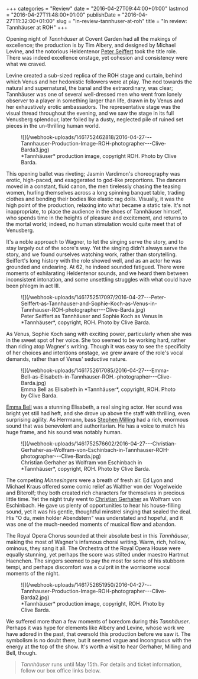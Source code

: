 +++
categories = "Review"
date = "2016-04-27T09:44:00+01:00"
lastmod = "2016-04-27T11:48:00+01:00"
publishDate = "2016-04-27T11:32:00+01:00"
slug = "in-review-tannhuser-at-roh"
title = "In review: Tannhäuser at ROH"
+++

Opening night of *Tannhäuser* at Covent Garden had all the makings of excellence; the production is by Tim Albery, and designed by Michael Levine, and the notorious Heldentenor [Peter Seiffert](/scene/people/peter-seiffert/) took the title role. There was indeed excellence onstage, yet cohesion and consistency were what we craved.

Levine created a sub-sized replica of the ROH stage and curtain, behind which Venus and her hedonistic followers were at play. The nod towards the natural and supernatural, the banal and the extraordinary, was clear; Tannhäuser was one of several well-dressed men who went from lonely observer to a player in something larger than life, drawn in by Venus and her exhaustively erotic ambassadors. The representative stage was the visual thread throughout the evening, and we saw the stage in its full Venusberg splendour, later foiled by a dusty, neglected pile of ruined set pieces in the un-thrilling human world.

<figure data-type="image">
![](/webhook-uploads/1461752462818/2016-04-27---Tannhauser-Production-Image-ROH-photographer---Clive-Barda3.jpg)<figcaption>*Tannhäuser* production image, copyright ROH. Photo by Clive Barda.</figcaption>
</figure>

This opening ballet was riveting; Jasmin Vardimon's choreography was erotic, high-paced, and exaggerated to god-like proportions. The dancers moved in a constant, fluid canon, the men tirelessly chasing the teasing women, hurling themselves across a long spinning banquet table, trading clothes and bending their bodies like elastic rag dolls. Visually, it was the high point of the production, relaxing into what became a static tale. It's not inappropriate, to place the audience in the shoes of Tannhäuser himself, who spends time in the heights of pleasure and excitement, and returns to the mortal world; indeed, no human stimulation would quite meet that of Venusberg.

It's a noble approach to Wagner, to let the singing serve the story, and to stay largely out of the score's way. Yet the singing didn't always serve the story, and we found ourselves watching work, rather than storytelling. Seiffert's long history with the role showed well, and as an actor he was grounded and endearing. At 62, he indeed sounded fatigued. There were moments of exhilarating Heldentenor sounds, and we heard them between inconsistent intonation, and some unsettling struggles with what could have been phlegm in act III.

<figure data-type="image">
![](/webhook-uploads/1461752517097/2016-04-27---Peter-Seiffert-as-Tannhauser-and-Sophie-Koch-as-Venus-in-Tannhauser-ROH-photographer---Clive-Barda.jpg)
<figcaption>Peter Seiffert as Tannhäuser and Sophie Koch as Venus in *Tannhäuser*, copyright, ROH. Photo by Clive Barda.</figcaption>
</figure>

As Venus, Sophie Koch sang with exciting power, particularly when she was in the sweet spot of her voice. She too seemed to be working hard, rather than riding atop Wagner's writing. Though it was easy to see the specificity of her choices and intentions onstage, we grew aware of the role's vocal demands, rather than of Venus' seductive nature.

<figure data-type="image">
![](/webhook-uploads/1461752617085/2016-04-27---Emma-Bell-as-Elisabeth-in-Tannhauser-ROH.-photographer---Clive-Barda.jpg)
<figcaption>Emma Bell as Elisabeth in *Tannhäuser*, copyright, ROH. Photo by Clive Barda.</figcaption>
</figure>

[Emma Bell](/scene/people/emma-bell/) was a stunning Elisabeth, a real singing actor. Her sound was bright yet still had heft, and she drove up above the staff with thrilling, even surprising agility. As Herrmann, bass [Stephen Milling](/scene/people/stephen-milling/) had a rich, enormous sound that was benevolent and authoritarian. He has a voice to match his huge frame, and his sound was notably human. 

<figure data-type="image">
![](/webhook-uploads/1461752576602/2016-04-27---Christian-Gerhaher-as-Wolfram-von-Eschinbach-in-Tannhauser-ROH-photographer---Clive-Barda.jpg)
<figcaption>Christian Gerhaher as Wolfram von Eschinbach in *Tannhäuser*, copyright, ROH. Photo by Clive Barda.</figcaption>
</figure>

The competing *Minnesingers* were a breath of fresh air. Ed Lyon and Michael Kraus offered some comic relief as Walther von der Vogelweide and Biterolf; they both created rich characters for themselves in precious little time. Yet the night truly went to [Christian Gerhaher](/scene/people/christian-gerhaher/) as Wolfram von Eschinbach. He gave us plenty of opportunities to hear his house-filling sound, yet it was his gentle, thoughtful minstrel singing that sealed the deal. His "O du, mein holder Abendstern" was understated and hopeful, and it was one of the much-needed moments of musical flow and abandon.

The Royal Opera Chorus sounded at their absolute best in this *Tannhäuser*, making the most of Wagner's infamous choral writing. Warm, rich, hollow, ominous, they sang it all. The Orchestra of the Royal Opera House were equally stunning, yet perhaps the score was stilted under maestro Hartmut Haenchen. The singers seemed to pay the most for some of his stubborn tempi, and perhaps discomfort was a culprit in the worrisome vocal moments of the night.

<figure data-type="image">
![](/webhook-uploads/1461752651950/2016-04-27---Tannhauser-Production-Image-ROH-photographer---Clive-Barda2.jpg)
<figcaption>*Tannhäuser* production image, copyright, ROH. Photo by Clive Barda.</figcaption>
</figure>

We suffered more than a few moments of boredom during this *Tannhäuser*. Perhaps it was hype for elements like Albery and Levine, whose work we have adored in the past, that oversold this production before we saw it. The symbolism is no doubt there, but it seemed vague and incongruous with the energy at the top of the show. It's worth a visit to hear Gerhaher, Milling and Bell, though.

>*Tannhäuser* runs until May 15th. For details and ticket information, follow our box office links below.
